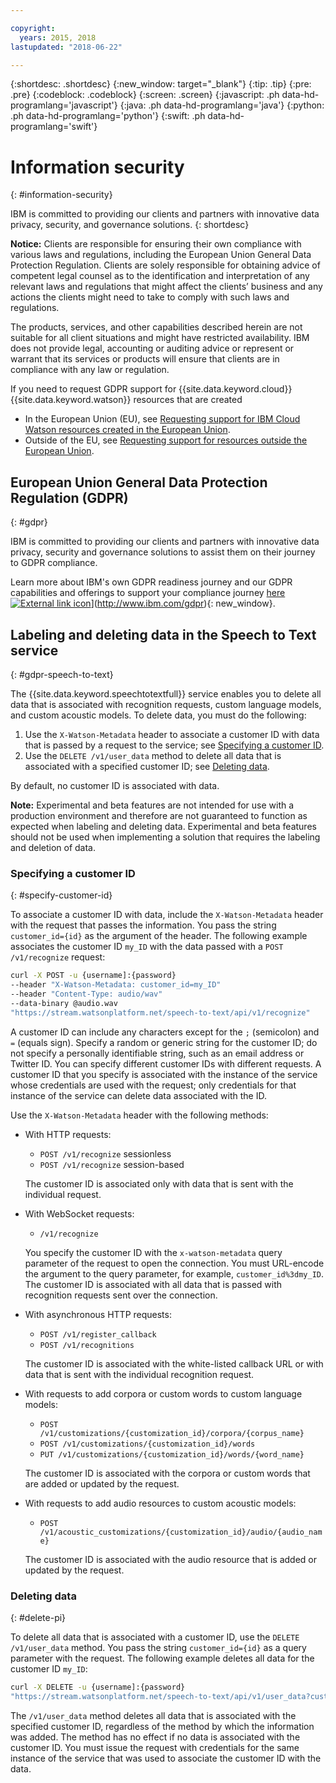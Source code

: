 ```yaml
---

copyright:
  years: 2015, 2018
lastupdated: "2018-06-22"

---
```


{:shortdesc: .shortdesc}
{:new_window: target="_blank"}
{:tip: .tip}
{:pre: .pre}
{:codeblock: .codeblock}
{:screen: .screen}
{:javascript: .ph data-hd-programlang='javascript'}
{:java: .ph data-hd-programlang='java'}
{:python: .ph data-hd-programlang='python'}
{:swift: .ph data-hd-programlang='swift'}

# Information security
{: #information-security}

IBM is committed to providing our clients and partners with innovative data privacy, security, and governance solutions.
{: shortdesc}

**Notice:**
Clients are responsible for ensuring their own compliance with various laws and regulations, including the European Union General Data Protection Regulation. Clients are solely responsible for obtaining advice of competent legal counsel as to the identification and interpretation of any relevant laws and regulations that might affect the clients’ business and any actions the clients might need to take to comply with such laws and regulations.

The products, services, and other capabilities described herein are not suitable for all client situations and might have restricted availability. IBM does not provide legal, accounting or auditing advice or represent or warrant that its services or products will ensure that clients are in compliance with any law or regulation.

If you need to request GDPR support for {{site.data.keyword.cloud}} {{site.data.keyword.watson}} resources that are created

-   In the European Union (EU), see [Requesting support for IBM Cloud Watson resources created in the European Union](/docs/services/watson/getting-started-gdpr-sar.html#request-EU).
-   Outside of the EU, see [Requesting support for resources outside the European Union](/docs/services/watson/getting-started-gdpr-sar.html#request-non-EU).

## European Union General Data Protection Regulation (GDPR)
{: #gdpr}

IBM is committed to providing our clients and partners with innovative data privacy, security and governance solutions to assist them on their journey to GDPR compliance.

Learn more about IBM's own GDPR readiness journey and our GDPR capabilities and offerings to support your compliance journey [here ![External link icon](../../icons/launch-glyph.svg "External link icon")](../../icons/launch-glyph.svg "External link icon")](http://www.ibm.com/gdpr){: new_window}.

## Labeling and deleting data in the Speech to Text service
{: #gdpr-speech-to-text}

The {{site.data.keyword.speechtotextfull}} service enables you to delete all data that is associated with recognition requests, custom language models, and custom acoustic models. To delete data, you must do the following:

1.  Use the `X-Watson-Metadata` header to associate a customer ID with data that is passed by a request to the service; see [Specifying a customer ID](#specify-customer-id).
1.  Use the `DELETE /v1/user_data` method to delete all data that is associated with a specified customer ID; see [Deleting data](#delete-pi).

By default, no customer ID is associated with data.

**Note:** Experimental and beta features are not intended for use with a production environment and therefore are not guaranteed to function as expected when labeling and deleting data. Experimental and beta features should not be used when implementing a solution that requires the labeling and deletion of data.

### Specifying a customer ID
{: #specify-customer-id}

To associate a customer ID with data, include the `X-Watson-Metadata` header with the request that passes the information. You pass the string `customer_id={id}` as the argument of the header. The following example associates the customer ID `my_ID` with the data passed with a `POST /v1/recognize` request:

```bash
curl -X POST -u {username]:{password}
--header "X-Watson-Metadata: customer_id=my_ID"
--header "Content-Type: audio/wav"
--data-binary @audio.wav
"https://stream.watsonplatform.net/speech-to-text/api/v1/recognize"
```

A customer ID can include any characters except for the `;` (semicolon) and `=` (equals sign). Specify a random or generic string for the customer ID; do not specify a personally identifiable string, such as an email address or Twitter ID. You can specify different customer IDs with different requests. A customer ID that you specify is associated with the instance of the service whose credentials are used with the request; only credentials for that instance of the service can delete data associated with the ID.

Use the `X-Watson-Metadata` header with the following methods:

-   With HTTP requests:
    -   `POST /v1/recognize` sessionless
    -   `POST /v1/recognize` session-based

    The customer ID is associated only with data that is sent with the individual request.

-   With WebSocket requests:
    -   `/v1/recognize`

    You specify the customer ID with the `x-watson-metadata` query parameter of the request to open the connection. You must URL-encode the argument to the query parameter, for example, `customer_id%3dmy_ID`. The customer ID is associated with all data that is passed with recognition requests sent over the connection.

-   With asynchronous HTTP requests:
    -   `POST /v1/register_callback`
    -   `POST /v1/recognitions`

    The customer ID is associated with the white-listed callback URL or with data that is sent with the individual recognition request.

-   With requests to add corpora or custom words to custom language models:
    -   `POST /v1/customizations/{customization_id}/corpora/{corpus_name}`
    -   `POST /v1/customizations/{customization_id}/words`
    -   `PUT /v1/customizations/{customization_id}/words/{word_name}`

    The customer ID is associated with the corpora or custom words that are added or updated by the request.

-   With requests to add audio resources to custom acoustic models:
    -   `POST /v1/acoustic_customizations/{customization_id}/audio/{audio_name}`

    The customer ID is associated with the audio resource that is added or updated by the request.

### Deleting data
{: #delete-pi}

To delete all data that is associated with a customer ID, use the `DELETE /v1/user_data` method. You pass the string `customer_id={id}` as a query parameter with the request. The following example deletes all data for the customer ID `my_ID`:

```bash
curl -X DELETE -u {username]:{password}
"https://stream.watsonplatform.net/speech-to-text/api/v1/user_data?customer_id=my_ID"
```

The `/v1/user_data` method deletes all data that is associated with the specified customer ID, regardless of the method by which the information was added. The method has no effect if no data is associated with the customer ID. You must issue the request with credentials for the same instance of the service that was used to associate the customer ID with the data.
